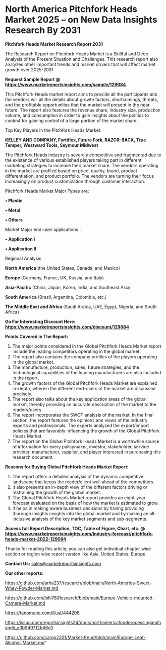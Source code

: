 # North America Pitchfork Heads Market 2025 – on New Data Insights Research By 2031

<strong>Pitchfork Heads Market Research Report 2031</strong>

The Research Report on Pitchfork Heads Market is a Skillful and Deep Analysis of the Present Situation and Challenges. This research report also analyzes other important trends and market drivers that will affect market growth over 2025-2031.

<strong>Request Sample Report @ <a href=https://www.marketreportsinsights.com/sample/129084>https://www.marketreportsinsights.com/sample/129084</a></strong>

This Pitchfork Heads market report aims to provide all the participants and the vendors will all the details about growth factors, shortcomings, threats, and the profitable opportunities that the market will present in the near future. The report also features the revenue share, industry size, production volume, and consumption in order to gain insights about the politics to contest for gaining control of a large portion of the market share.

Top Key Players in the Pitchfork Heads Market:

<strong>KELLEY AND COMPANY, Fortiflex, Future Fork, RAZOR-BACK, True Temper, Westward Tools, Seymour Midwest</strong>

The Pitchfork Heads Industry is severely competitive and fragmented due to the existence of various established players taking part in different marketing strategies to increase their market share. The vendors operating in the market are profiled based on price, quality, brand, product differentiation, and product portfolio. The vendors are turning their focus increasingly on product customization through customer interaction.

Pitchfork Heads Market Major Types are:

<strong>• Plastic

• Metal

• Others</strong>

Market Major end-user applications :

<strong>• Application I

• Application II</strong>

Regional Analysis

</u><strong><b>North America</b></strong> (the United States, Canada, and Mexico)

<strong><b>Europe </b></strong>(Germany, France, UK, Russia, and Italy)

<strong><b>Asia-Pacific</b></strong> (China, Japan, Korea, India, and Southeast Asia)

<strong><b>South America</b></strong> (Brazil, Argentina, Colombia, etc.)

<strong><b>The Middle East and Africa</b></strong> (Saudi Arabia, UAE, Egypt, Nigeria, and South Africa)

<strong>Go For Interesting Discount Here: <a href=https://www.marketreportsinsights.com/discount/129084>https://www.marketreportsinsights.com/discount/129084</a></strong>

<strong>Points Covered in The Report:</strong>
<ol>
  <li>The major points considered in the Global Pitchfork Heads Market report include the leading competitors operating in the global market.</li>
  <li>The report also contains the company profiles of the players operating in the global market.</li>
  <li>The manufacture, production, sales, future strategies, and the technological capabilities of the leading manufacturers are also included in the report.</li>
  <li>The growth factors of the Global Pitchfork Heads Market are explained in-depth, wherein the different end-users of the market are discussed precisely.</li>
  <li>The report also talks about the key application areas of the global market, thereby providing an accurate description of the market to the readers/users.</li>
  <li>The report incorporates the SWOT analysis of the market. In the final section, the report features the opinions and views of the industry experts and professionals. The experts analyzed the export/import policies that are favorably influencing the growth of the Global Pitchfork Heads Market.</li>
  <li>The report on the Global Pitchfork Heads Market is a worthwhile source of information for every policymaker, investor, stakeholder, service provider, manufacturer, supplier, and player interested in purchasing this research document.</li>
</ol>
<strong>Reasons for Buying Global Pitchfork Heads Market Report:</strong>

<ol>
  <li>The report offers a detailed analysis of the dynamic competitive landscape that keeps the reader/client well ahead of the competitors.</li>
  <li>It also presents an in-depth view of the different factors driving or restraining the growth of the global market.</li>
  <li>The Global Pitchfork Heads Market report provides an eight-year forecast evaluated on the basis of how the market is estimated to grow.</li>
  <li>It helps in making aware business decisions by having providing thorough insights insights into the global market and by making an all-inclusive analysis of the key market segments and sub-segments.</li>
</ol>
<strong>Access full Report Description, TOC, Table of Figure, Chart, etc. @ <a href=https://www.marketreportsinsights.com/industry-forecast/pitchfork-heads-market-2022-129084>https://www.marketreportsinsights.com/industry-forecast/pitchfork-heads-market-2022-129084</a></strong>


Thanks for reading this article; you can also get individual chapter wise section or region wise report version like Asia, United States, Europe.

<strong>Contact Us:</strong>
sales@marketreportsinsights.com

<strong>Our other reports:</strong>

<a href=https://github.com/arha237/research/blob/main/North-America-Sweet-Whey-Powder-Market.md>https://github.com/arha237/research/blob/main/North-America-Sweet-Whey-Powder-Market.md</a>

<a href=https://github.com/Ishi78/Research/blob/main/Europe-Vehicle-mounted-Camera-Market.md>https://github.com/Ishi78/Research/blob/main/Europe-Vehicle-mounted-Camera-Market.md</a>

<a href=https://tanomuno.com/illust/444208>https://tanomuno.com/illust/444208</a>

<a href=https://issuu.com/reportsinsights24/docs/northamericafoodprocessingandhandli_e3b949712b46c0>https://issuu.com/reportsinsights24/docs/northamericafoodprocessingandhandli_e3b949712b46c0</a>

<a href=https://github.com/cargo2301/Market-trend/blob/main/Europe-Leaf-Alcohol-Market.md>https://github.com/cargo2301/Market-trend/blob/main/Europe-Leaf-Alcohol-Market.md</a>"
